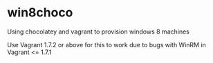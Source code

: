 # win8choco
Using chocolatey and vagrant to provision windows 8 machines

Use Vagrant 1.7.2 or above for this to work due to bugs with WinRM in Vagrant <= 1.7.1